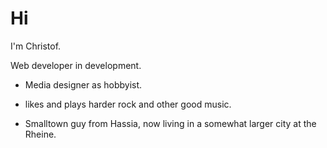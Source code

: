 # Hi 

I'm Christof.

Web developer in development.

- Media designer as hobbyist.

- likes and plays harder rock and other good music.

- Smalltown guy from Hassia, now living in a somewhat larger city at the Rheine.

<!---
Xristof23/Xristof23 is a ✨ special ✨ repository because its `README.md` (this file) appears on your GitHub profile.
You can click the Preview link to take a look at your changes.
--->
